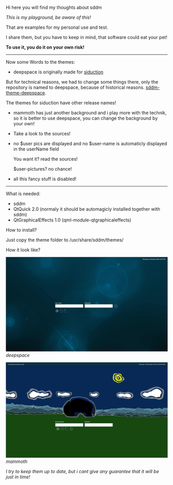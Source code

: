 Hi here you will find my thoughts about sddm

_This is my playground, be aware of this!_

That are examples for my personal use and test.

I share them, but you have to keep in mind, that software could eat your pet!

__To use it, you do it on your own risk!__

---

Now some Words to the themes:

- deepspace is originally made for [siduction](https://siduction.org "siduction homepage")

 But for technical reasons, we had to change some things there, only the repository is named to deepspace, because of historical reasons.
 [sddm-theme-deepspace](https://github.com/siduction/sddm-theme-deepspace "the side on github").

 The themes for siduction have other release names!

- mammoth has just another background and i play more with the technik, so it is better to use deepspace, 
  you can change the background by your own!
- Take a look to the sources!

- no $user pics are displayed and no $user-name is automaticly displayed in the userName field
  
  You want it? read the sources!
  
  $user-pictures? no chance!
  
- all this fancy stuff is disabled!

---

What is needed:
- sddm
- QtQuick 2.0 (normaly it should be automagicly installed together with sddm)
- QtGraphicalEffects 1.0 (qml-module-qtgraphicaleffects)

How to install?

 Just copy the theme folder to /usr/share/sddm/themes/
 
How it look like?

![sample screenshot](https://github.com/hhl/hhl/blob/master/sddm-themes-hhl/deepspace/images/preview.jpg)
_deepspace_


![sample screenshot](https://github.com/hhl/hhl/blob/master/sddm-themes-hhl/mammoth/images/preview.jpg)
_mammoth_


 
_I try to keep them up to date, but i cant give any guarantee that it will be just in time!_

